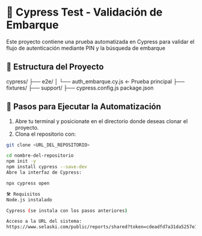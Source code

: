 # 🧪 Cypress Test - Validación de Embarque
Este proyecto contiene una prueba automatizada en Cypress para validar el flujo de autenticación mediante PIN y la búsqueda de embarque
## 📁 Estructura del Proyecto
cypress/
├── e2e/
│ └── auth_embarque.cy.js ← Prueba principal
├── fixtures/
├── support/
├── cypress.config.js
package.json
## 🚀 Pasos para Ejecutar la Automatización

1. Abre tu terminal y posicionate en el directorio donde deseas clonar el proyecto.
2. Clona el repositorio con:

```bash
git clone <URL_DEL_REPOSITORIO>

cd nombre-del-repositorio
npm init -y
npm install cypress --save-dev
Abre la interfaz de Cypress:

npx cypress open

🛠 Requisitos
Node.js instalado

Cypress (se instala con los pasos anteriores)

Acceso a la URL del sistema:
https://www.selaski.com/public/reports/shared?token=cdeadfd7a31da5257e1d5f7af80e21ec5f0d89ki
